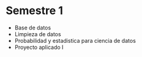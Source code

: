 # Semestre 1
- Base de datos
- Limpieza de datos
- Probabilidad y estadistica para ciencia de datos
- Proyecto aplicado I